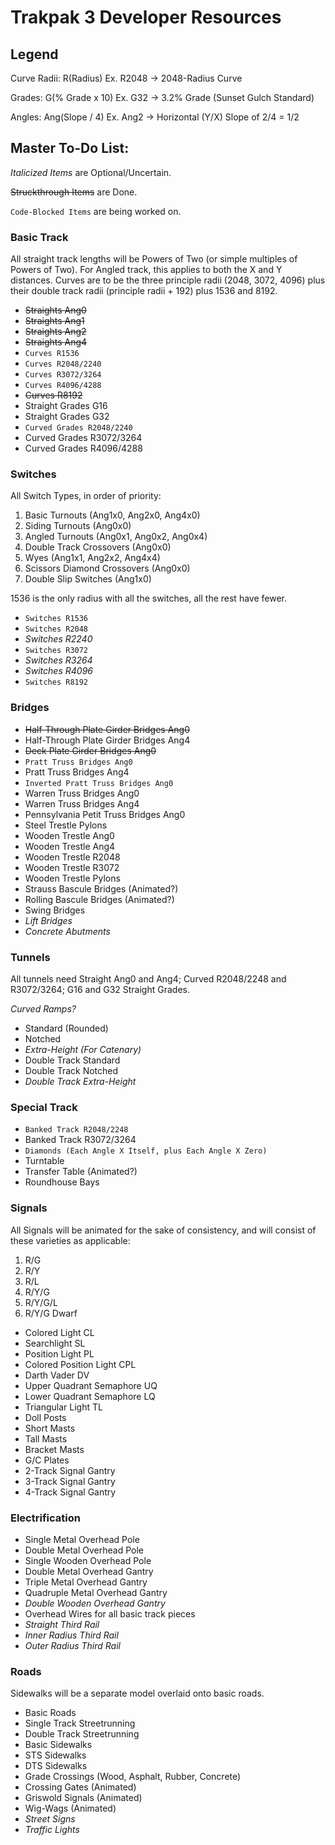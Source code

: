 # Trakpak 3 Developer Resources

## Legend

Curve Radii: R(Radius) Ex. R2048 -> 2048-Radius Curve

Grades: G(% Grade x 10) Ex. G32 -> 3.2% Grade (Sunset Gulch Standard)

Angles: Ang(Slope / 4) Ex. Ang2 -> Horizontal (Y/X) Slope of 2/4 = 1/2

## Master To-Do List:

_Italicized Items_ are Optional/Uncertain.

~~Struckthrough Items~~ are Done.

`Code-Blocked Items` are being worked on.

### Basic Track

All straight track lengths will be Powers of Two (or simple multiples of Powers of Two). For Angled track, this applies to both the X and Y distances. Curves are to be the three principle radii (2048, 3072, 4096) plus their double track radii (principle radii + 192) plus 1536 and 8192.

   * ~~Straights Ang0~~
   * ~~Straights Ang1~~
   * ~~Straights Ang2~~
   * ~~Straights Ang4~~
   * `Curves R1536`
   * `Curves R2048/2240`
   * `Curves R3072/3264`
   * `Curves R4096/4288`
   * ~~Curves R8192~~
   * Straight Grades G16
   * Straight Grades G32
   * `Curved Grades R2048/2240`
   * Curved Grades R3072/3264
   * Curved Grades R4096/4288
   
### Switches

All Switch Types, in order of priority:

   1. Basic Turnouts (Ang1x0, Ang2x0, Ang4x0)
   2. Siding Turnouts (Ang0x0)
   3. Angled Turnouts (Ang0x1, Ang0x2, Ang0x4)
   4. Double Track Crossovers (Ang0x0)
   5. Wyes (Ang1x1, Ang2x2, Ang4x4)
   6. Scissors Diamond Crossovers (Ang0x0)
   7. Double Slip Switches (Ang1x0)

1536 is the only radius with all the switches, all the rest have fewer.

   * `Switches R1536`
   * `Switches R2048`
   * _Switches R2240_
   * `Switches R3072`
   * _Switches R3264_
   * _Switches R4096_
   * `Switches R8192`
   
### Bridges

   * ~~Half-Through Plate Girder Bridges Ang0~~
   * Half-Through Plate Girder Bridges Ang4
   * ~~Deck Plate Girder Bridges Ang0~~
   * `Pratt Truss Bridges Ang0`
   * Pratt Truss Bridges Ang4
   * `Inverted Pratt Truss Bridges Ang0`
   * Warren Truss Bridges Ang0
   * Warren Truss Bridges Ang4
   * Pennsylvania Petit Truss Bridges Ang0
   * Steel Trestle Pylons
   * Wooden Trestle Ang0
   * Wooden Trestle Ang4
   * Wooden Trestle R2048
   * Wooden Trestle R3072
   * Wooden Trestle Pylons
   * Strauss Bascule Bridges (Animated?)
   * Rolling Bascule Bridges (Animated?)
   * Swing Bridges
   * _Lift Bridges_
   * _Concrete Abutments_
   
### Tunnels

   All tunnels need Straight Ang0 and Ang4; Curved R2048/2248 and R3072/3264; G16 and G32 Straight Grades.
   
   _Curved Ramps?_
   
   * Standard (Rounded)
   * Notched
   * _Extra-Height (For Catenary)_
   * Double Track Standard
   * Double Track Notched
   * _Double Track Extra-Height_
   
### Special Track

   * `Banked Track R2048/2248`
   * Banked Track R3072/3264
   * `Diamonds (Each Angle X Itself, plus Each Angle X Zero)`
   * Turntable
   * Transfer Table (Animated?)
   * Roundhouse Bays
   
### Signals

   All Signals will be animated for the sake of consistency, and will consist of these varieties as applicable:
   
   1. R/G 
   2. R/Y
   3. R/L
   4. R/Y/G
   5. R/Y/G/L
   6. R/Y/G Dwarf
    
   * Colored Light CL
   * Searchlight SL
   * Position Light PL
   * Colored Position Light CPL
   * Darth Vader DV
   * Upper Quadrant Semaphore UQ
   * Lower Quadrant Semaphore LQ
   * Triangular Light TL
   * Doll Posts
   * Short Masts
   * Tall Masts
   * Bracket Masts
   * G/C Plates
   * 2-Track Signal Gantry
   * 3-Track Signal Gantry
   * 4-Track Signal Gantry
   
### Electrification

   * Single Metal Overhead Pole
   * Double Metal Overhead Pole
   * Single Wooden Overhead Pole
   * Double Metal Overhead Gantry
   * Triple Metal Overhead Gantry
   * Quadruple Metal Overhead Gantry
   * _Double Wooden Overhead Gantry_
   * Overhead Wires for all basic track pieces
   * _Straight Third Rail_
   * _Inner Radius Third Rail_
   * _Outer Radius Third Rail_
   
### Roads

Sidewalks will be a separate model overlaid onto basic roads.

   * Basic Roads
   * Single Track Streetrunning
   * Double Track Streetrunning
   * Basic Sidewalks
   * STS Sidewalks
   * DTS Sidewalks
   * Grade Crossings (Wood, Asphalt, Rubber, Concrete)
   * Crossing Gates (Animated)
   * Griswold Signals (Animated)
   * Wig-Wags (Animated)
   * _Street Signs_
   * _Traffic Lights_

